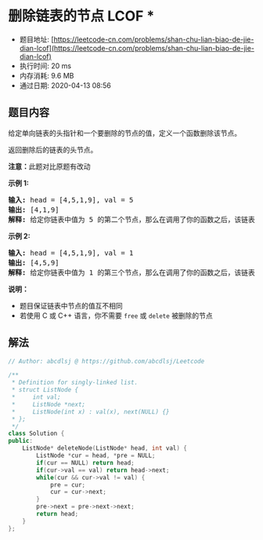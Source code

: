 # 删除链表的节点 LCOF *
- 题目地址: [https://leetcode-cn.com/problems/shan-chu-lian-biao-de-jie-dian-lcof](https://leetcode-cn.com/problems/shan-chu-lian-biao-de-jie-dian-lcof)
- 执行时间: 20 ms
- 内存消耗: 9.6 MB
- 通过日期: 2020-04-13 08:56

## 题目内容
<p>给定单向链表的头指针和一个要删除的节点的值，定义一个函数删除该节点。</p>

<p>返回删除后的链表的头节点。</p>

<p><strong>注意：</strong>此题对比原题有改动</p>

<p><strong>示例 1:</strong></p>

<pre><strong>输入:</strong> head = [4,5,1,9], val = 5
<strong>输出:</strong> [4,1,9]
<strong>解释: </strong>给定你链表中值为 5 的第二个节点，那么在调用了你的函数之后，该链表应变为 4 -> 1 -> 9.
</pre>

<p><strong>示例 2:</strong></p>

<pre><strong>输入:</strong> head = [4,5,1,9], val = 1
<strong>输出:</strong> [4,5,9]
<strong>解释: </strong>给定你链表中值为 1 的第三个节点，那么在调用了你的函数之后，该链表应变为 4 -> 5 -> 9.
</pre>



<p><strong>说明：</strong></p>

<ul>
	<li>题目保证链表中节点的值互不相同</li>
	<li>若使用 C 或 C++ 语言，你不需要 <code>free</code> 或 <code>delete</code> 被删除的节点</li>
</ul>


## 解法
```cpp
// Author: abcdlsj @ https://github.com/abcdlsj/Leetcode

/**
 * Definition for singly-linked list.
 * struct ListNode {
 *     int val;
 *     ListNode *next;
 *     ListNode(int x) : val(x), next(NULL) {}
 * };
 */
class Solution {
public:
    ListNode* deleteNode(ListNode* head, int val) {
        ListNode *cur = head, *pre = NULL;
        if(cur == NULL) return head;
        if(cur->val == val) return head->next;
        while(cur && cur->val != val) {
            pre = cur;
            cur = cur->next;
        }
        pre->next = pre->next->next;
        return head;
    }
};

```